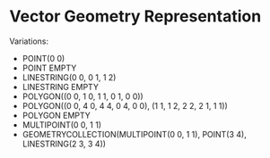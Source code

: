 # Vector Geometry Representation 

Variations:
- POINT(0 0)
- POINT EMPTY
- LINESTRING(0 0, 0 1, 1 2)
- LINESTRING EMPTY
- POLYGON((0 0, 1 0, 1 1, 0 1, 0 0))
- POLYGON((0 0, 4 0, 4 4, 0 4, 0 0), (1 1, 1 2, 2 2, 2 1, 1 1))
- POLYGON EMPTY
- MULTIPOINT(0 0, 1 1)
- GEOMETRYCOLLECTION(MULTIPOINT(0 0, 1 1), POINT(3 4), LINESTRING(2 3, 3 4))